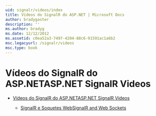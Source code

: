 ```yaml
---
uid: signalr/videos/index
title: Vídeos do SignalR do ASP.NET | Microsoft Docs
author: bradygaster
description: ''
ms.author: bradyg
ms.date: 12/12/2012
ms.assetid: c0ea52a3-7497-4204-88c6-91591ac1a6b2
msc.legacyurl: /signalr/videos
msc.type: book
---
```

<a name="aspnet-signalr-videos"></a><span data-ttu-id="ae424-102">Vídeos do SignalR do ASP.NET</span><span class="sxs-lookup"><span data-stu-id="ae424-102">ASP.NET SignalR Videos</span></span>
====================
- [<span data-ttu-id="ae424-103">Vídeos do SignalR do ASP.NET</span><span class="sxs-lookup"><span data-stu-id="ae424-103">ASP.NET SignalR Videos</span></span>](getting-started/index.md)

    - [<span data-ttu-id="ae424-104">SignalR e Soquetes Web</span><span class="sxs-lookup"><span data-stu-id="ae424-104">SignalR and Web Sockets</span></span>](getting-started/signalr-and-web-sockets.md)
